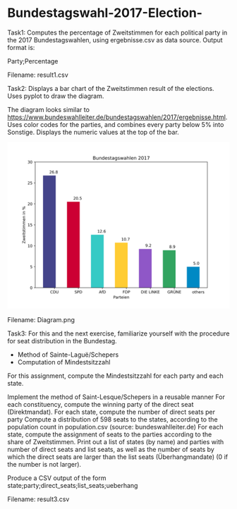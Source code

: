 # Bundestagswahl-2017-Election-

Task1:
Computes the percentage of Zweitstimmen for each political party in the 2017 Bundestagswahlen, using ergebnisse.csv as data source. 
Output format is:

Party;Percentage

Filename: result1.csv



Task2:
Displays a bar chart of the Zweitstimmen result of the elections. Uses pyplot to draw the diagram.

The diagram looks similar to https://www.bundeswahlleiter.de/bundestagswahlen/2017/ergebnisse.html.
Uses color codes for the parties, and combines every party below 5% into Sonstige.
Displays the numeric values at the top of the bar.

![alt text](https://github.com/Arktius/Bundestagswahl-2017-Election-/blob/master/Diagram.png)

Filename: Diagram.png



Task3:
For this and the next exercise, familiarize yourself with the procedure for seat distribution in the Bundestag.

* Method of Sainte-Laguë/Schepers
* Computation of Mindestsitzzahl

For this assignment, compute the Mindestsitzzahl for each party and each state.

Implement the method of Saint-Lesque/Schepers in a reusable manner
For each constituency, compute the winning party of the direct seat (Direktmandat). For each state, compute the number of direct seats per party
Compute a distribution of 598 seats to the states, according to the population count in population.csv (source: bundeswahlleiter.de)
For each state, compute the assignment of seats to the parties according to the share of Zweitstimmen.
Print out a list of states (by name) and parties with number of direct seats and list seats, as well as the number of seats by  which the direct seats are larger than the list seats (Überhangmandate) (0 if the number is not larger). 

Produce a CSV output of the form
state;party;direct_seats;list_seats;ueberhang

Filename: result3.csv

